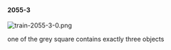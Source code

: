 #### 2055-3
![train-2055-3-0.png](https://github.com/lil-lab/nlvr/raw/master/nlvr/train/images/25/train-2055-3-0.png "train-2055-3-0.png")

one of the grey square contains exactly three objects